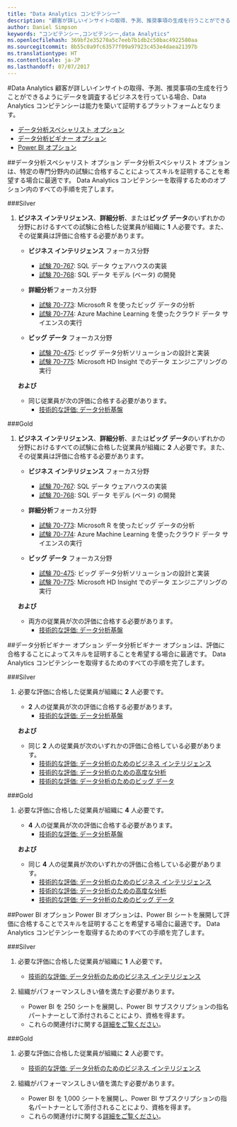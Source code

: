 ```yaml
---
title: "Data Analytics コンピテンシー"
description: "顧客が詳しいインサイトの取得、予測、推奨事項の生成を行うことができるようにデータを調査するビジネスを行っている場合、Data Analytics コンピテンシーは能力を築いて証明するプラットフォームとなります。"
author: Daniel Simpson
keywords: "コンピテンシー,コンピテンシー,data Analytics"
ms.openlocfilehash: 369bf2e35270a5c7eeb7b1db2c50bac4922580aa
ms.sourcegitcommit: 8b55c0a9fc63577f09a97923c453e4daea21397b
ms.translationtype: HT
ms.contentlocale: ja-JP
ms.lasthandoff: 07/07/2017
---
```

#<a name="data-analytics"></a>Data Analytics
顧客が詳しいインサイトの取得、予測、推奨事項の生成を行うことができるようにデータを調査するビジネスを行っている場合、Data Analytics コンピテンシーは能力を築いて証明するプラットフォームとなります。

- [データ分析スペシャリスト オプション](#data-analytics-specialist-option)
- [データ分析ビギナー オプション](#data-analytics-beginners-option)
- [Power BI オプション](#power-bi-option)

##<a name="data-analytics-specialist-option"></a>データ分析スペシャリスト オプション
データ分析スペシャリスト オプションは、特定の専門分野内の試験に合格することによってスキルを証明することを希望する場合に最適です。 Data Analytics コンピテンシーを取得するためのオプション内のすべての手順を完了します。

###<a name="silver"></a>Silver
1. **ビジネス インテリジェンス**、**詳細分析**、または**ビッグ データ**のいずれかの分野におけるすべての試験に合格した従業員が組織に **1** 人必要です。また、その従業員は評価に合格する必要があります。

    - **ビジネス インテリジェンス** フォーカス分野
        - [試験 70-767](https://www.microsoft.com/en-us/learning/exam-70-767.aspx): SQL データ ウェアハウスの実装 
        - [試験 70-768](https://www.microsoft.com/en-us/learning/exam-70-768.aspx): SQL データ モデル (ベータ) の開発

    - **詳細分析**フォーカス分野
        - [試験 70-773](https://www.microsoft.com/en-us/learning/exam-70-773.aspx): Microsoft R を使ったビッグ データの分析
        - [試験 70-774](https://www.microsoft.com/en-us/learning/exam-70-774.aspx): Azure Machine Learning を使ったクラウド データ サイエンスの実行

    - **ビッグ データ** フォーカス分野
        - [試験 70-475](https://www.microsoft.com/en-us/learning/exam-70-475.aspx): ビッグ データ分析ソリューションの設計と実装
        - [試験 70-775](https://www.microsoft.com/en-us/learning/exam-70-775.aspx): Microsoft HD Insight でのデータ エンジニアリングの実行

    **および**

    - 同じ従業員が次の評価に合格する必要があります。
        - [技術的な評価: データ分析基盤](https://partneruniversity.microsoft.com/?whr=uri:MicrosoftAccount&courseId=14356&scoId=w5Ubm2ygB_4304778676)

###<a name="gold"></a>Gold
1. **ビジネス インテリジェンス**、**詳細分析**、または**ビッグ データ**のいずれかの分野におけるすべての試験に合格した従業員が組織に **2** 人必要です。また、その従業員は評価に合格する必要があります。

    - **ビジネス インテリジェンス** フォーカス分野
        - [試験 70-767](https://www.microsoft.com/en-us/learning/exam-70-767.aspx): SQL データ ウェアハウスの実装 
        - [試験 70-768](https://www.microsoft.com/en-us/learning/exam-70-768.aspx): SQL データ モデル (ベータ) の開発

    - **詳細分析**フォーカス分野
        - [試験 70-773](https://www.microsoft.com/en-us/learning/exam-70-773.aspx): Microsoft R を使ったビッグ データの分析
        - [試験 70-774](https://www.microsoft.com/en-us/learning/exam-70-774.aspx): Azure Machine Learning を使ったクラウド データ サイエンスの実行

    - **ビッグ データ** フォーカス分野
        - [試験 70-475](https://www.microsoft.com/en-us/learning/exam-70-475.aspx): ビッグ データ分析ソリューションの設計と実装
        - [試験 70-775](https://www.microsoft.com/en-us/learning/exam-70-775.aspx): Microsoft HD Insight でのデータ エンジニアリングの実行

    **および**

    - 両方の従業員が次の評価に合格する必要があります。 
        - [技術的な評価: データ分析基盤](https://partneruniversity.microsoft.com/?whr=uri:MicrosoftAccount&courseId=14356&scoId=w5Ubm2ygB_4304778676)

##<a name="data-analytics-beginners-option"></a>データ分析ビギナー オプション
データ分析ビギナー オプションは、評価に合格することによってスキルを証明することを希望する場合に最適です。 Data Analytics コンピテンシーを取得するためのすべての手順を完了します。

###<a name="silver"></a>Silver
1. 必要な評価に合格した従業員が組織に **2** 人必要です。

    - **2** 人の従業員が次の評価に合格する必要があります。
        - [技術的な評価: データ分析基盤](https://partneruniversity.microsoft.com/?whr=uri:MicrosoftAccount&courseId=14356&scoId=w5Ubm2ygB_4304778676)

    **および**

    - 同じ **2** 人の従業員が次のいずれかの評価に合格している必要があります。
        - [技術的な評価: データ分析のためのビジネス インテリジェンス](https://partneruniversity.microsoft.com/?whr=uri:MicrosoftAccount&courseId=14350&scoId=u5YzfgigB_1504778676)
        - [技術的な評価: データ分析のための高度な分析](https://partneruniversity.microsoft.com/?whr=uri:MicrosoftAccount&courseId=10275&scoId=bweuuySgB_3904778676)
        - [技術的な評価: データ分析のためのビッグ データ](https://partneruniversity.microsoft.com/?whr=uri:MicrosoftAccount&courseId=14349&scoId=qb5OGFigB_6604778676)

###<a name="gold"></a>Gold
1. 必要な評価に合格した従業員が組織に **4** 人必要です。

    - **4** 人の従業員が次の評価に合格する必要があります。
        - [技術的な評価: データ分析基盤 ](https://partneruniversity.microsoft.com/?whr=uri:MicrosoftAccount&courseId=14356&scoId=w5Ubm2ygB_4304778676)

    **および**

    - 同じ **4** 人の従業員が次のいずれかの評価に合格している必要があります。
        - [技術的な評価: データ分析のためのビジネス インテリジェンス](https://partneruniversity.microsoft.com/?whr=uri:MicrosoftAccount&courseId=14350&scoId=u5YzfgigB_1504778676)
        - [技術的な評価: データ分析のための高度な分析](https://partneruniversity.microsoft.com/?whr=uri:MicrosoftAccount&courseId=10275&scoId=bweuuySgB_3904778676)
        - [技術的な評価: データ分析のためのビッグ データ](https://partneruniversity.microsoft.com/?whr=uri:MicrosoftAccount&courseId=14349&scoId=qb5OGFigB_6604778676)

##<a name="power-bi-option"></a>Power BI オプション
Power BI オプションは、Power BI シートを展開して評価に合格することでスキルを証明することを希望する場合に最適です。 Data Analytics コンピテンシーを取得するためのすべての手順を完了します。

###<a name="silver"></a>Silver

1. 必要な評価に合格した従業員が組織に **1** 人必要です。

    - [技術的な評価: データ分析のためのビジネス インテリジェンス](https://partneruniversity.microsoft.com/?whr=uri:MicrosoftAccount&courseId=14350&scoId=u5YzfgigB_1504778676)
  
2. 組織がパフォーマンスしきい値を満たす必要があります。

    - Power BI を 250 シートを展開し、Power BI サブスクリプションの指名パートナーとして添付されることにより、資格を得ます。
    - これらの関連付けに関する[詳細をご覧ください](https://partner.microsoft.com/en-us/membership/digital-partner-of-record)。

###<a name="gold"></a>Gold
1. 必要な評価に合格した従業員が組織に **2** 人必要です。
    - [技術的な評価: データ分析のためのビジネス インテリジェンス](https://partneruniversity.microsoft.com/?whr=uri:MicrosoftAccount&courseId=14350&scoId=u5YzfgigB_1504778676)
  
2. 組織がパフォーマンスしきい値を満たす必要があります。
    - Power BI を 1,000 シートを展開し、Power BI サブスクリプションの指名パートナーとして添付されることにより、資格を得ます。
    - これらの関連付けに関する[詳細をご覧ください](https://partner.microsoft.com/en-us/membership/digital-partner-of-record)。

